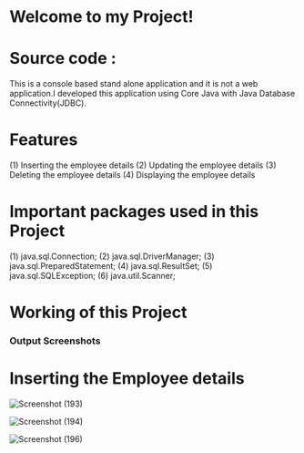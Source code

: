 # Welcome to my Project!

# Source code :

This is a  console based stand alone  application and  it is not a  web application.I developed this  application using  Core Java with Java Database Connectivity(JDBC).

# Features
(1) Inserting the employee details 
(2) Updating the employee details 
(3) Deleting the employee details 
(4) Displaying the employee details 

# Important packages used in this Project

(1) java.sql.Connection;
(2) java.sql.DriverManager;
(3) java.sql.PreparedStatement;
(4) java.sql.ResultSet;
(5) java.sql.SQLException;
(6) java.util.Scanner;

# Working of this Project
### Output Screenshots

# Inserting the Employee details

![Screenshot (193)](https://github.com/Sathwik-07/Employee-Management-System/assets/130444732/1f925a22-5771-49f8-90fb-bd7e1892c7ba)


![Screenshot (194)](https://github.com/Sathwik-07/Employee-Management-System/assets/130444732/a8fc19be-075a-4dcd-a0b4-de003013153e)


![Screenshot (196)](https://github.com/Sathwik-07/Employee-Management-System/assets/130444732/71b76350-fe4a-4c47-a474-84815f2f0019)



